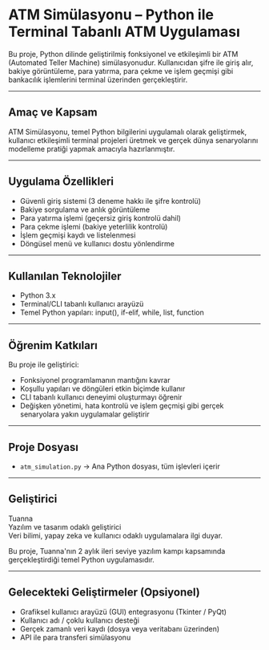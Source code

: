 # ATM Simülasyonu – Python ile Terminal Tabanlı ATM Uygulaması

Bu proje, Python dilinde geliştirilmiş fonksiyonel ve etkileşimli bir ATM (Automated Teller Machine) simülasyonudur. Kullanıcıdan şifre ile giriş alır, bakiye görüntüleme, para yatırma, para çekme ve işlem geçmişi gibi bankacılık işlemlerini terminal üzerinden gerçekleştirir.

---

## Amaç ve Kapsam

ATM Simülasyonu, temel Python bilgilerini uygulamalı olarak geliştirmek, kullanıcı etkileşimli terminal projeleri üretmek ve gerçek dünya senaryolarını modelleme pratiği yapmak amacıyla hazırlanmıştır.

---

## Uygulama Özellikleri

- Güvenli giriş sistemi (3 deneme hakkı ile şifre kontrolü)
- Bakiye sorgulama ve anlık görüntüleme
- Para yatırma işlemi (geçersiz giriş kontrolü dahil)
- Para çekme işlemi (bakiye yeterlilik kontrolü)
- İşlem geçmişi kaydı ve listelenmesi
- Döngüsel menü ve kullanıcı dostu yönlendirme

---

## Kullanılan Teknolojiler

- Python 3.x
- Terminal/CLI tabanlı kullanıcı arayüzü
- Temel Python yapıları: input(), if-elif, while, list, function

---

## Öğrenim Katkıları

Bu proje ile geliştirici:
- Fonksiyonel programlamanın mantığını kavrar
- Koşullu yapıları ve döngüleri etkin biçimde kullanır
- CLI tabanlı kullanıcı deneyimi oluşturmayı öğrenir
- Değişken yönetimi, hata kontrolü ve işlem geçmişi gibi gerçek senaryolara yakın uygulamalar geliştirir

---

## Proje Dosyası

- `atm_simulation.py` → Ana Python dosyası, tüm işlevleri içerir

---

## Geliştirici

Tuanna  
Yazılım ve tasarım odaklı geliştirici  
Veri bilimi, yapay zeka ve kullanıcı odaklı uygulamalara ilgi duyar.

Bu proje, Tuanna'nın 2 aylık ileri seviye yazılım kampı kapsamında gerçekleştirdiği temel Python uygulamasıdır.

---

## Gelecekteki Geliştirmeler (Opsiyonel)

- Grafiksel kullanıcı arayüzü (GUI) entegrasyonu (Tkinter / PyQt)
- Kullanıcı adı / çoklu kullanıcı desteği
- Gerçek zamanlı veri kaydı (dosya veya veritabanı üzerinden)
- API ile para transferi simülasyonu
